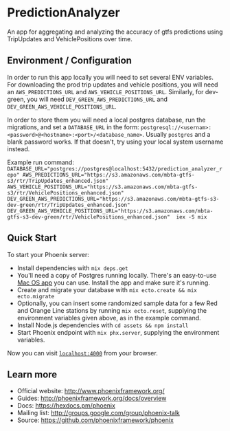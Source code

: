 # PredictionAnalyzer

An app for aggregating and analyzing the accuracy of gtfs predictions using TripUpdates and VehiclePositions over time.

## Environment / Configuration

In order to run this app locally you will need to set several ENV variables.
For downloading the prod trip updates and vehicle positions, you will need an `AWS_PREDICTIONS_URL` and `AWS_VEHICLE_POSITIONS_URL`.
Similarly, for dev-green, you will need `DEV_GREEN_AWS_PREDICTIONS_URL` and `DEV_GREEN_AWS_VEHICLE_POSITIONS_URL`.

In order to store them you will need a local postgres database, run the migrations, and set a `DATABASE_URL` in the form:
`postgresql://<usernam>:<password>@<hostname>:<port>/<database_name>`. Usually `postgres` and a blank password works. If that
doesn't, try using your local system username instead.

Example run command:
`DATABASE_URL="postgres://postgres@localhost:5432/prediction_analyzer_repo" AWS_PREDICTIONS_URL="https://s3.amazonaws.com/mbta-gtfs-s3/rtr/TripUpdates_enhanced.json" AWS_VEHICLE_POSITIONS_URL="https://s3.amazonaws.com/mbta-gtfs-s3/rtr/VehiclePositions_enhanced.json" DEV_GREEN_AWS_PREDICTIONS_URL="https://s3.amazonaws.com/mbta-gtfs-s3-dev-green/rtr/TripUpdates_enhanced.json" DEV_GREEN_AWS_VEHICLE_POSITIONS_URL="https://s3.amazonaws.com/mbta-gtfs-s3-dev-green/rtr/VehiclePositions_enhanced.json"  iex -S mix`

## Quick Start

To start your Phoenix server:

  * Install dependencies with `mix deps.get`
  * You'll need a copy of Postgres running locally. There's an easy-to-use [Mac OS app](https://postgresapp.com/) you can use.
	Install the app and make sure it's running.
  * Create and migrate your database with `mix ecto.create && mix ecto.migrate`
  * Optionally, you can insert some randomized sample data for a few Red and Orange Line stations by running `mix ecto.reset`,
	supplying the environment variables given above, as in the example command.
  * Install Node.js dependencies with `cd assets && npm install`
  * Start Phoenix endpoint with `mix phx.server`, supplying the environment variables.

Now you can visit [`localhost:4000`](http://localhost:4000) from your browser.

## Learn more

  * Official website: http://www.phoenixframework.org/
  * Guides: http://phoenixframework.org/docs/overview
  * Docs: https://hexdocs.pm/phoenix
  * Mailing list: http://groups.google.com/group/phoenix-talk
  * Source: https://github.com/phoenixframework/phoenix
